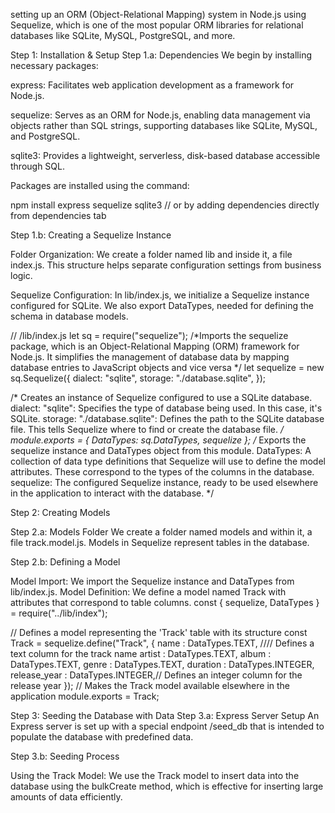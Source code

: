 setting up an ORM (Object-Relational Mapping) system in Node.js using Sequelize, which is one of the most popular ORM libraries for relational databases like SQLite, MySQL, PostgreSQL, and more.

Step 1: Installation & Setup
Step 1.a: Dependencies
We begin by installing necessary packages:

express: 
Facilitates web application development as a framework for Node.js.

sequelize: 
Serves as an ORM for Node.js, enabling data management via objects rather than SQL strings, supporting databases like SQLite, MySQL, and PostgreSQL.

sqlite3:
Provides a lightweight, serverless, disk-based database accessible through SQL.

Packages are installed using the command:

npm install express sequelize sqlite3 // or by adding dependencies directly from dependencies tab

Step 1.b: Creating a Sequelize Instance

Folder Organization:
We create a folder named lib and inside it, a file index.js. This structure helps separate configuration settings from business logic.

Sequelize Configuration:
In lib/index.js, we initialize a Sequelize instance configured for SQLite.
We also export DataTypes, needed for defining the schema in database models.

// /lib/index.js
let sq = require("sequelize"); /*Imports the sequelize package, which is an Object-Relational Mapping (ORM) framework for Node.js. It simplifies the management of database data by mapping database entries to JavaScript objects and vice versa
 */
let sequelize = new sq.Sequelize({
  dialect: "sqlite",
  storage: "./database.sqlite",
});

/*
Creates an instance of Sequelize configured to use a SQLite database.
dialect: "sqlite": Specifies the type of database being used. In this case, it's SQLite.
storage: "./database.sqlite": Defines the path to the SQLite database file. This tells Sequelize where to find or create the database file.
*/
module.exports = { DataTypes: sq.DataTypes, sequelize };
/*
Exports the sequelize instance and DataTypes object from this module.
DataTypes: A collection of data type definitions that Sequelize will use to define the model attributes. These correspond to the types of the columns in the database.
sequelize: The configured Sequelize instance, ready to be used elsewhere in the application to interact with the database.
*/




Step 2: Creating Models

Step 2.a: Models Folder
We create a folder named models and within it, a file track.model.js. Models in Sequelize represent tables in the database.

Step 2.b: Defining a Model

Model Import: We import the Sequelize instance and DataTypes from lib/index.js.
Model Definition: We define a model named Track with attributes that correspond to table columns.
const { sequelize, DataTypes } = require("../lib/index");


// Defines a model representing the 'Track' table with its structure
const Track = sequelize.define("Track", {
  name : DataTypes.TEXT, //// Defines a text column for the track name
  artist : DataTypes.TEXT,
  album : DataTypes.TEXT,
  genre : DataTypes.TEXT,
  duration : DataTypes.INTEGER,
  release_year : DataTypes.INTEGER,// Defines an integer column for the release year
});
// Makes the Track model available elsewhere in the application
module.exports = Track;

Step 3: Seeding the Database with Data
Step 3.a: Express Server Setup
An Express server is set up with a special endpoint /seed_db that is intended to populate the database with predefined data.

Step 3.b: Seeding Process

Using the Track Model: We use the Track model to insert data into the database using the bulkCreate method, which is effective for inserting large amounts of data efficiently.


